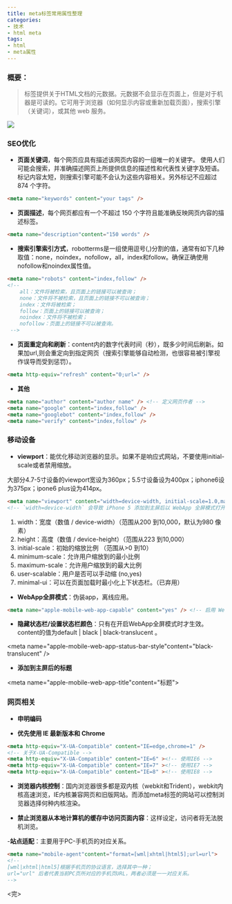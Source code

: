 ```yaml
---
title: meta标签常用属性整理
categories:
- 技术
- html meta
tags:
- html
- meta属性
---
```


### 概要：

>标签提供关于HTML文档的元数据。元数据不会显示在页面上，但是对于机器是可读的。它可用于浏览器（如何显示内容或重新加载页面），搜索引擎（关键词），或其他 web 服务。

![](https://ws1.sinaimg.cn/large/006c6oKBgy1fsmj540iwgj30jc0by3yy.jpg)

<!--more-->

### SEO优化

- **页面关键词**，每个网页应具有描述该网页内容的一组唯一的关键字。 
使用人们可能会搜索，并准确描述网页上所提供信息的描述性和代表性关键字及短语。标记内容太短，则搜索引擎可能不会认为这些内容相关。另外标记不应超过 874 个字符。
```html
<meta name="keywords" content="your tags" />  
```

- **页面描述**，每个网页都应有一个不超过 150 个字符且能准确反映网页内容的描述标签。

```html
<meta name="description"content="150 words" />  
```

- **搜索引擎索引方式**，robotterms是一组使用逗号(,)分割的值，通常有如下几种取值：none，noindex，nofollow，all，index和follow。确保正确使用nofollow和noindex属性值。

```html
<meta name="robots" content="index,follow" />  
<!--  
    all：文件将被检索，且页面上的链接可以被查询；
    none：文件将不被检索，且页面上的链接不可以被查询；
    index：文件将被检索；
    follow：页面上的链接可以被查询；
    noindex：文件将不被检索；
    nofollow：页面上的链接不可以被查询。
 -->
 ```

 - **页面重定向和刷新**：content内的数字代表时间（秒），既多少时间后刷新。如果加url,则会重定向到指定网页（搜索引擎能够自动检测，也很容易被引擎视作误导而受到惩罚）。

```html
<meta http-equiv="refresh" content="0;url=" />  
```

- **其他**

```html
<meta name="author" content="author name" /> <!-- 定义网页作者 -->  
<meta name="google" content="index,follow" />  
<meta name="googlebot" content="index,follow" />  
<meta name="verify" content="index,follow" />  
```

### 移动设备

- **viewport**：能优化移动浏览器的显示。如果不是响应式网站，不要使用initial-scale或者禁用缩放。 

大部分4.7-5寸设备的viewport宽设为360px；5.5寸设备设为400px；iphone6设为375px；ipone6 plus设为414px。

```html
<meta name="viewport" content="width=device-width, initial-scale=1.0,maximum-scale=1.0, user-scalable=no"/>  
<!-- `width=device-width` 会导致 iPhone 5 添加到主屏后以 WebApp 全屏模式打开页面时出现黑边  -->  
```

1. width：宽度（数值 / device-width）（范围从200 到10,000，默认为980 像素）
2. height：高度（数值 / device-height）（范围从223 到10,000）
3. initial-scale：初始的缩放比例 （范围从>0 到10）
4. minimum-scale：允许用户缩放到的最小比例
5. maximum-scale：允许用户缩放到的最大比例
6. user-scalable：用户是否可以手动缩 (no,yes)
7. minimal-ui：可以在页面加载时最小化上下状态栏。（已弃用）


- **WebApp全屏模式**：伪装app，离线应用。

```html
<meta name="apple-mobile-web-app-capable" content="yes" /> <!-- 启用 WebApp 全屏模式 -->  
```
- **隐藏状态栏/设置状态栏颜色**：只有在开启WebApp全屏模式时才生效。content的值为default | black | black-translucent 。

<meta name="apple-mobile-web-app-status-bar-style"content="black-translucent" />  

- **添加到主屏后的标题**

<meta name="apple-mobile-web-app-title"content="标题">  




### 网页相关

- **申明编码**

<meta charset='utf-8' />  

- **优先使用 IE 最新版本和 Chrome**
```html
<meta http-equiv="X-UA-Compatible" content="IE=edge,chrome=1" />  
<!-- 关于X-UA-Compatible -->  
<meta http-equiv="X-UA-Compatible" content="IE=6" ><!-- 使用IE6 -->  
<meta http-equiv="X-UA-Compatible" content="IE=7" ><!-- 使用IE7 -->  
<meta http-equiv="X-UA-Compatible" content="IE=8" ><!-- 使用IE8 -->  
```

- **浏览器内核控制**：国内浏览器很多都是双内核（webkit和Trident），webkit内核高速浏览，IE内核兼容网页和旧版网站。而添加meta标签的网站可以控制浏览器选择何种内核渲染。

<meta name="renderer" content="webkit|ie-comp|ie-stand">  


- **禁止浏览器从本地计算机的缓存中访问页面内容**：这样设定，访问者将无法脱机浏览。

<meta http-equiv="Pragma" content="no-cache">  

-**站点适配**：主要用于PC-手机页的对应关系。
```html
<meta name="mobile-agent"content="format=[wml|xhtml|html5];url=url">  
<!--  
[wml|xhtml|html5]根据手机页的协议语言，选择其中一种； 
url="url" 后者代表当前PC页所对应的手机页URL，两者必须是一一对应关系。  
-->
```

<完>